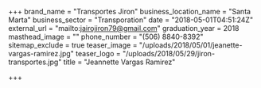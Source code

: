 +++
brand_name = "Transportes Jiron"
business_location_name = "Santa Marta"
business_sector = "Transporation"
date = "2018-05-01T04:51:24Z"
external_url = "mailto:jairojiron79@gmail.com"
graduation_year = 2018
masthead_image = ""
phone_number = "(506) 8840-8392"
sitemap_exclude = true
teaser_image = "/uploads/2018/05/01/jeanette-vargas-ramirez.jpg"
teaser_logo = "/uploads/2018/05/29/jiron-transportes.jpg"
title = "Jeannette Vargas Ramirez"

+++
